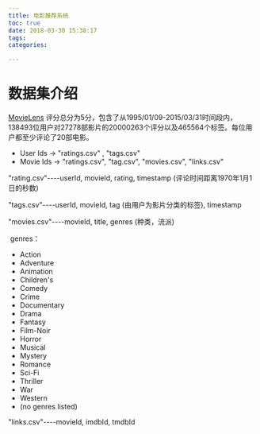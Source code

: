 ```yaml
---
title: 电影推荐系统
toc: true
date: 2018-03-30 15:38:17
tags:
categories: 

---
```


# 数据集介绍

[MovieLens](https://grouplens.org/datasets/movielens/) 评分总分为5分，包含了从1995/01/09-2015/03/31时间段内，138493位用户对27278部影片的20000263个评分以及465564个标签。每位用户都至少评论了20部电影。

- User Ids -> "ratings.csv" ,  "tags.csv"
- Movie Ids -> "ratings.csv", "tag.csv", "movies.csv", "links.csv"

"rating.csv"----userId, movieId, rating, timestamp (评论时间距离1970年1月1日的秒数)

"tags.csv"----userId, movieId, tag (由用户为影片分类的标签), timestamp

"movies.csv"----movieId, title, genres (种类，流派)

​	genres：

* Action
* Adventure
* Animation
* Children's
* Comedy
* Crime
* Documentary
* Drama
* Fantasy
* Film-Noir
* Horror
* Musical
* Mystery
* Romance
* Sci-Fi
* Thriller
* War
* Western
* (no genres listed)

"links.csv"----movieId, imdbId, tmdbId

